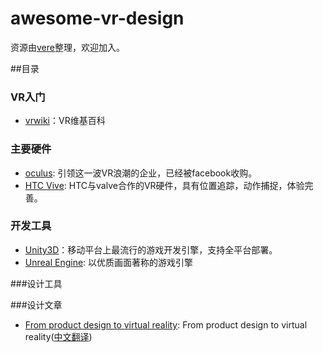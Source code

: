 # awesome-vr-design

资源由[vere](http://vereone.com/)整理，欢迎加入。

##目录

### VR入门

* [vrwiki](https://vrwiki.wikispaces.com/)：VR维基百科

### 主要硬件

* [oculus](https://www.oculus.com/en-us/): 引领这一波VR浪潮的企业，已经被facebook收购。
* [HTC Vive](http://www.htcvive.com/us/): HTC与valve合作的VR硬件，具有位置追踪，动作捕捉，体验完善。

### 开发工具

* [Unity3D](http://unity3d.com/cn/)：移动平台上最流行的游戏开发引擎，支持全平台部署。
* [Unreal Engine](https://www.unrealengine.com/zh-CN/blog): 以优质画面著称的游戏引擎

###设计工具

###设计文章

* [From product design to virtual reality](https://medium.com/google-design/from-product-design-to-virtual-reality-be46fa793e9b#.4mo2av5eq): From product design to virtual reality([中文翻译](https://zhuanlan.zhihu.com/p/21579322))